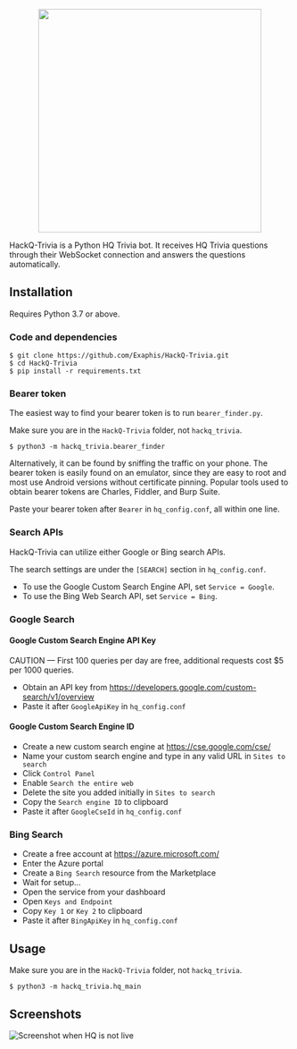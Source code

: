 <p align="center">
  <img src="https://raw.githubusercontent.com/Exaphis/HackQ-Trivia/master/resources/hackq.png" width="400"/>
</p>

HackQ-Trivia is a Python HQ Trivia bot.
It receives HQ Trivia questions through their WebSocket
connection and answers the questions automatically.

## Installation

Requires Python 3.7 or above.

### Code and dependencies

```console
$ git clone https://github.com/Exaphis/HackQ-Trivia.git
$ cd HackQ-Trivia
$ pip install -r requirements.txt
```

### Bearer token

The easiest way to find your bearer token is to run `bearer_finder.py`.

Make sure you are in the `HackQ-Trivia` folder, not `hackq_trivia`.

```console
$ python3 -m hackq_trivia.bearer_finder
```

Alternatively, it can be found by sniffing the traffic
on your phone. The bearer token is easily found on an
emulator, since they are easy to root and most use Android
versions without certificate pinning. Popular tools used
to obtain bearer tokens are Charles, Fiddler, and Burp Suite.

Paste your bearer token after `Bearer` in `hq_config.conf`,
all within one line.

### Search APIs

HackQ-Trivia can utilize either Google or Bing search APIs.

The search settings are under the `[SEARCH]` section in `hq_config.conf`.

* To use the Google Custom Search Engine API, set `Service = Google`.
* To use the Bing Web Search API, set `Service = Bing`.

### Google Search

#### Google Custom Search Engine API Key

CAUTION — First 100 queries per day are free,
additional requests cost $5 per 1000 queries.

* Obtain an API key from <https://developers.google.com/custom-search/v1/overview>
* Paste it after `GoogleApiKey` in `hq_config.conf`

#### Google Custom Search Engine ID

* Create a new custom search engine at <https://cse.google.com/cse/>
* Name your custom search engine and type in any valid URL in `Sites to search`
* Click `Control Panel`
* Enable `Search the entire web`
* Delete the site you added initially in `Sites to search`
* Copy the `Search engine ID` to clipboard
* Paste it after `GoogleCseId` in `hq_config.conf`

### Bing Search

* Create a free account at <https://azure.microsoft.com/>
* Enter the Azure portal
* Create a `Bing Search` resource from the Marketplace
* Wait for setup...
* Open the service from your dashboard
* Open `Keys and Endpoint`
* Copy `Key 1` or `Key 2` to clipboard
* Paste it after `BingApiKey` in `hq_config.conf`

## Usage

Make sure you are in the `HackQ-Trivia` folder, not `hackq_trivia`.

```console
$ python3 -m hackq_trivia.hq_main
```

## Screenshots

![Screenshot when HQ is not live](https://raw.githubusercontent.com/Exaphis/HackQ-Trivia/master/resources/1.png)
